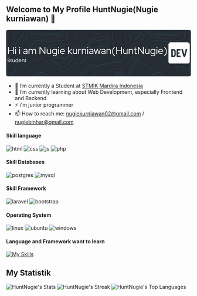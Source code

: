## Welcome to My Profile HuntNugie(Nugie kurniawan) 👋

![Header](img/github-header-image%20(14).png)
<!--
**HuntNugie/HuntNugie** is a ✨ _special_ ✨ repository because its `README.md` (this file) appears on your GitHub profile.

Here are some ideas to get you started:

- 🔭 I’m currently working on ...
- 🌱 I’m currently learning ...
- 👯 I’m looking to collaborate on ...
- 🤔 I’m looking for help with ...
- 💬 Ask me about ...
- 📫 How to reach me: ...
- 😄 Pronouns: ...
- ⚡ Fun fact: ...
-->
- 🔭 I’m currently a Student at [STMIK Mardira Indonesia](https://www.stmik-mi.ac.id/)
- 🌱 I’m currently learning about Web Development, especially Frontend and Backend
- ⚡ i'm junior programmer
- 📫 How to reach me: nugiekurniawan02@gmail.com / nugiebinhar@gmail.com
#### Skill language
![html](https://img.shields.io/badge/HTML5-E34F26?style=for-the-badge&logo=html5&logoColor=white) ![css](    https://img.shields.io/badge/CSS3-1572B6?style=for-the-badge&logo=css3&logoColor=white) ![js](https://img.shields.io/badge/JavaScript-323330?style=for-the-badge&logo=javascript&logoColor=F7DF1E) ![php](https://img.shields.io/badge/PHP-777BB4?style=for-the-badge&logo=php&logoColor=white) 

#### Skill Databases
![postgres](https://img.shields.io/badge/PostgreSQL-316192?style=for-the-badge&logo=postgresql&logoColor=white) ![mysql](https://img.shields.io/badge/MySQL-005C84?style=for-the-badge&logo=mysql&logoColor=white)

#### Skill Framework
![laravel](https://img.shields.io/badge/Laravel-FF2D20?style=for-the-badge&logo=laravel&logoColor=white) ![bootstrap](https://img.shields.io/badge/Bootstrap-563D7C?style=for-the-badge&logo=bootstrap&logoColor=white)

#### Operating System
![linux](https://img.shields.io/badge/Linux-FCC624?style=for-the-badge&logo=linux&logoColor=black) ![ubuntu](https://img.shields.io/badge/ubuntu-0068C8?style=for-the-badge&logo=ubuntu&logoColor=white) ![windows](    https://img.shields.io/badge/Windows-0078D6?style=for-the-badge&logo=windows&logoColor=white)

#### Language and Framework want to learn
[![My Skills](https://skillicons.dev/icons?i=js,go,laravel,express,next,react)](https://skillicons.dev)

## My Statistik
![HuntNugie's Stats](https://github-readme-stats.vercel.app/api?username=HuntNugie&theme=tokyonight&show_icons=true&hide_border=true&count_private=true)
![HuntNugie's Streak](https://github-readme-streak-stats.herokuapp.com/?user=HuntNugie&theme=tokyonight&hide_border=false)
![HuntNugie's Top Languages](https://github-readme-stats.vercel.app/api/top-langs/?username=HuntNugie&theme=tokyonight&show_icons=true&hide_border=true&layout=compact)
